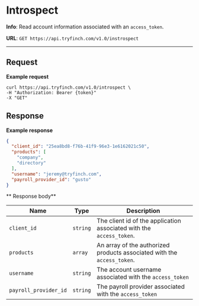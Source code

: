 # Introspect

**Info**: Read account information associated with an `access_token`.

**URL**: `GET https://api.tryfinch.com/v1.0/instrospect`

***

## Request

**Example request**

```shell
curl https://api.tryfinch.com/v1.0/introspect \
-H "Authorization: Bearer {token}"
-X "GET"
```

## Response

**Example response**

```json
{
  "client_id": "25ea8bd8-f76b-41f9-96e3-1e6162021c50",
  "products": [
    "company",
    "directory"
  ],
  "username": "jeremy@tryfinch.com",
  "payroll_provider_id": "gusto"
}
```

** Response body**


Name | Type | Description
-----|------|-------------
`client_id` | `string` | The client id of the application associated with the `access_token`.
`products` | `array` | An array of the authorized products associated with the `access_token`.
`username` | `string` | The account username associated with the `access_token`
`payroll_provider_id` | `string` | The payroll provider associated with the `access_token`